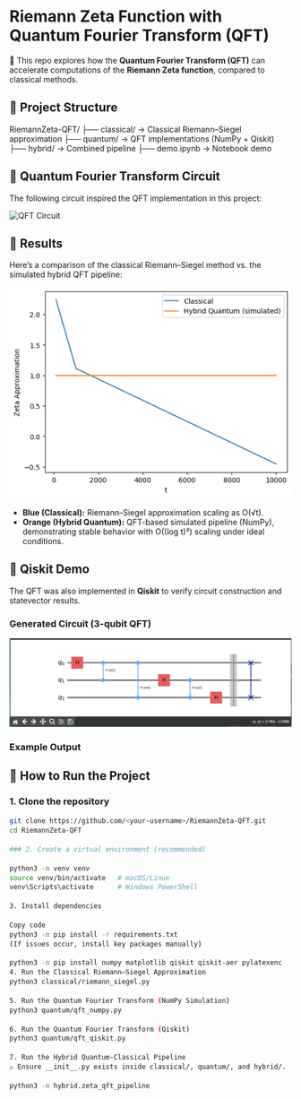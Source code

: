 # Riemann Zeta Function with Quantum Fourier Transform (QFT)

📌 This repo explores how the **Quantum Fourier Transform (QFT)** can accelerate computations of the **Riemann Zeta function**, compared to classical methods.

## 🔹 Project Structure

RiemannZeta-QFT/
├── classical/ -> Classical Riemann–Siegel approximation
├── quantum/ -> QFT implementations (NumPy + Qiskit)
├── hybrid/ -> Combined pipeline
├── demo.ipynb -> Notebook demo

## 🔹 Quantum Fourier Transform Circuit

The following circuit inspired the QFT implementation in this project:

![QFT Circuit](docs/QFTcicuit.png)


## 🔹 Results

Here’s a comparison of the classical Riemann–Siegel method vs. the simulated hybrid QFT pipeline:

![Classical vs Quantum](results/plots/classical_vs_quantum.png)

- **Blue (Classical):** Riemann–Siegel approximation scaling as O(√t).  
- **Orange (Hybrid Quantum):** QFT-based simulated pipeline (NumPy), demonstrating stable behavior with O((log t)²) scaling under ideal conditions.


## 🔹 Qiskit Demo

The QFT was also implemented in **Qiskit** to verify circuit construction and statevector results.

### Generated Circuit (3-qubit QFT)

![Generated QFT Circuit](docs/qft_circuit_generated.png)

### Example Output


## 🔹 How to Run the Project

### 1. Clone the repository
```bash
git clone https://github.com/<your-username>/RiemannZeta-QFT.git
cd RiemannZeta-QFT

### 2. Create a virtual environment (recommended)

python3 -m venv venv
source venv/bin/activate   # macOS/Linux
venv\Scripts\activate      # Windows PowerShell

3. Install dependencies

Copy code
python3 -m pip install -r requirements.txt
(If issues occur, install key packages manually)

python3 -m pip install numpy matplotlib qiskit qiskit-aer pylatexenc
4. Run the Classical Riemann–Siegel Approximation
python3 classical/riemann_siegel.py

5. Run the Quantum Fourier Transform (NumPy Simulation)
python3 quantum/qft_numpy.py

6. Run the Quantum Fourier Transform (Qiskit)
python3 quantum/qft_qiskit.py

7. Run the Hybrid Quantum-Classical Pipeline
⚠️ Ensure __init__.py exists inside classical/, quantum/, and hybrid/.

python3 -m hybrid.zeta_qft_pipeline



